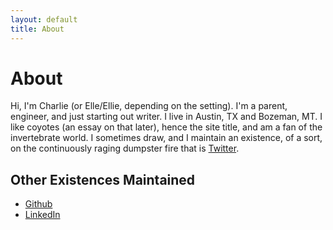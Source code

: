 ```yaml
---
layout: default
title: About
---
```


<h1 class="page-title">About</h1>

Hi, I'm Charlie (or Elle/Ellie, depending on the setting). I'm a parent, engineer, and just starting out writer. I live in Austin, TX and Bozeman, MT. I like coyotes (an essay on that later), hence the site title, and am a fan of the invertebrate world. I sometimes draw, and I maintain an existence, of a sort, on the continuously raging dumpster fire that is [Twitter](https://twitter.com/ledcoyote).

## Other Existences Maintained
- [Github](https://github.com/ledcoyote)
- [LinkedIn](https://www.linkedin.com/in/charlie-keith-013a6ba6/)